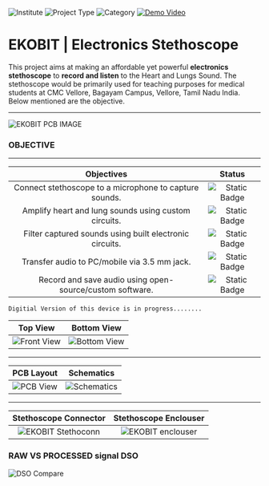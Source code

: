 ![Institute](https://img.shields.io/badge/Institute-CMC%20Vellore-green?style=flat-square) ![Project Type](https://img.shields.io/badge/Project%20Type-Analog%20Frontend-blue?style=flat-square) ![Category](https://img.shields.io/badge/Category-Biomedical%20Product-yellow?style=flat-square) [![Demo Video](https://img.shields.io/badge/Demo-Youtube-red?style=flat-square)](https://youtu.be/8x4jnvdGgfg?si=aJdlGi542GCe0jYr) 
# **EKOBIT** | Electronics Stethoscope

This project aims at making an affordable yet powerful **electronics stethoscope** to **record and listen** to the Heart and Lungs Sound. The stethoscope would be primarily used for teaching purposes for medical students at CMC Vellore, Bagayam Campus, Vellore, Tamil Nadu India. Below mentioned are the objective.


---

![EKOBIT PCB IMAGE](https://ekobitpics.netlify.app/iso.png)

### **OBJECTIVE**
---
| Objectives | Status |
| :-------------------------------------------: | :-------------------------: |
| Connect stethoscope to a microphone to capture sounds. | ![Static Badge](https://img.shields.io/badge/DONE-green) |
| Amplify heart and lung sounds using custom circuits. |  ![Static Badge](https://img.shields.io/badge/DONE-green) |
| Filter captured sounds using built electronic circuits. | ![Static Badge](https://img.shields.io/badge/DONE-green)  |
| Transfer audio to PC/mobile via 3.5 mm jack. |  ![Static Badge](https://img.shields.io/badge/DONE-green) |
| Record and save audio using open-source/custom software. | ![Static Badge](https://img.shields.io/badge/DONE-green)  |

```
Digitial Version of this device is in progress........
```

| Top View | Bottom View |
| :-------------------------------------------: | :-------------------------: |
| ![Front View](https://ekobitpics.netlify.app/front.png)  |  ![Bottom View](https://ekobitpics.netlify.app/back.png) |

---
| PCB Layout | Schematics |
| :-------------------------------------------: | :-------------------------------------------: |
| ![PCB View](https://ekobitpics.netlify.app/PCB.png)  | ![Schematics](https://ekobitpics.netlify.app/schematics.png) |


---
| Stethoscope Connector | Stethoscope Enclouser |
| :-------------------------------------------: | :-------------------------------------------: |
| ![EKOBIT Stethoconn](https://ekobitpics.netlify.app/11.jpg)  | ![EKOBIT enclouser](https://ekobitpics.netlify.app/12.png) |


### **RAW VS PROCESSED signal DSO**

![DSO Compare](https://ekobitpics.netlify.app/13.png)
